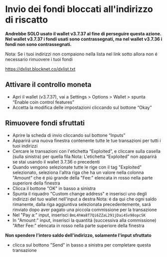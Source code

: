 # Invio dei fondi bloccati all'indirizzo di riscatto
**Andrebbe SOLO usato il wallet v3.7.37 al fine di perseguire questa azione. Nel wallet v3.7.37 i fondi usati sono contrassegnati, ma nel wallet v3.7.36 i fondi non sono contrassegnati.**

Nota: Se i tuoi indirizzi non compaiono nella lista nel link sotto allora non é necessario rimuovere i tuoi fondi 

https://dxlist.blocknet.co/dxlist.txt

## Attivare il controllo moneta
 * Apri il wallet (v3.7.37), vai a Settings > Options > Wallet > spunta “Enable coin control features”
 * Accetta la modifica delle impostazioni cliccando sul bottone “Okay” 

## Rimuovere fondi sfruttati
 * Aprire la scheda di invio cliccando sul bottone “Inputs” 
 * Apparirá una nuova finestra contenente tutte le tue transazioni per tutti i tuoi indirizzi 
 * Cercare le transazioni con l'etichetta “Exploited”, e cliccare sulla casella (sulla sinistra) per quella fila
 Nota: L'etichetta “Exploited” non apparirá se stai usando il wallet 3.7.36 o precedenti
 * Quando vengono selezionate tutte le rige con il tag "Exploited" selezionato, seleziona l'altra riga che ha un valore nella colonna "Amount" che é piú grande della "Fee:" elencata in rosso nella parte superiore della finestra
 * Clicca il bottone "OK" in basso a sinistra
 * Spunta il riquadro "Custom change address" e inserisci uno degli indirizzi del tuo wallet nell'input a destra
  Nota: é da qui che ogni saldo rimanente, dalla riga aggiuntiva selezionata precedentemente, sará rinviato dopo aver pagato una piccola commissione per la transazione
 * Nel "Pay a:" input, inserisci `BmL4hWa8T7Qi6ZZaL291jDai4Sv98opcSK`
 * In "Amount:" input, inserisci la quantitá (successiva alla commissione) "After Fee:" elencata in rosso nella parte superiore della finestra
 
 **Non spendere l'intero saldo dell'indirizzo, solamente l'input sfruttato**
 * clicca sul bottono "Send" in basso a sinistra per completare questa transazione 
